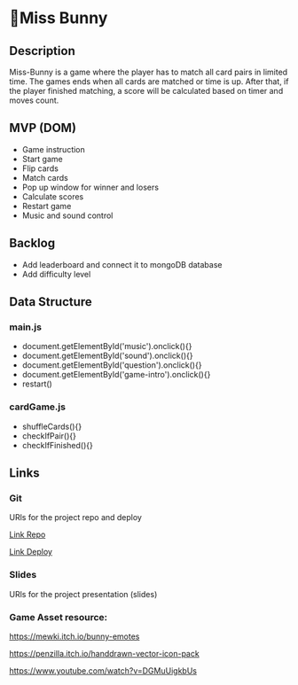 # 🐰Miss Bunny

## Description

Miss-Bunny is a game where the player has to match all card pairs in limited time. The games ends when all cards are matched or time is up. After that, if the player finished matching, a score will be calculated based on timer and moves count. 

## MVP (DOM)
- Game instruction
- Start game
- Flip cards
- Match cards
- Pop up window for winner and losers
- Calculate scores
- Restart game
- Music and sound control

## Backlog
- Add leaderboard and connect it to mongoDB database
- Add difficulty level

## Data Structure

### main.js
- document.getElementById('music').onclick(){}
- document.getElementById('sound').onclick(){}
- document.getElementById('question').onclick(){}
- document.getElementById('game-intro').onclick(){}
- restart()

### cardGame.js
- shuffleCards(){}
- checkIfPair(){}
- checkIfFinished(){}

## Links

### Git
URls for the project repo and deploy

[Link Repo](https://github.com/Cocalynn/Project1-MissBunny/)

[Link Deploy](https://cocalynn.github.io/Project1-MissBunny/)

### Slides
URls for the project presentation (slides)


### Game Asset resource: 

https://mewki.itch.io/bunny-emotes

https://penzilla.itch.io/handdrawn-vector-icon-pack

https://www.youtube.com/watch?v=DGMuUigkbUs

